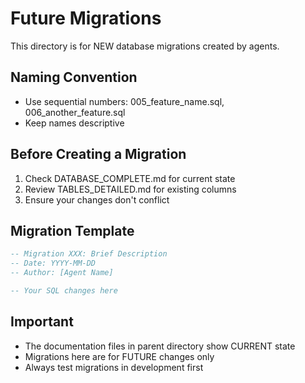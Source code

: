 # Future Migrations

This directory is for NEW database migrations created by agents.

## Naming Convention
- Use sequential numbers: 005_feature_name.sql, 006_another_feature.sql
- Keep names descriptive

## Before Creating a Migration
1. Check DATABASE_COMPLETE.md for current state
2. Review TABLES_DETAILED.md for existing columns
3. Ensure your changes don't conflict

## Migration Template
```sql
-- Migration XXX: Brief Description
-- Date: YYYY-MM-DD
-- Author: [Agent Name]

-- Your SQL changes here
```

## Important
- The documentation files in parent directory show CURRENT state
- Migrations here are for FUTURE changes only
- Always test migrations in development first